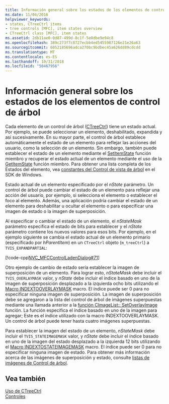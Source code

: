 ```yaml
---
title: Información general sobre los estados de los elementos de control de árbol
ms.date: 11/04/2016
helpviewer_keywords:
- states, CTreeCtrl items
- tree controls [MFC], item states overview
- CTreeCtrl class [MFC], item states
ms.assetid: 2db11ae0-0d87-499d-8c1f-5e0dbe9e94c8
ms.openlocfilehash: 389c273f7c8727ecbb4ed5455987126e21e26a63
ms.sourcegitcommit: 6052185696adca270bc9bdbec45a626dd89cdcdd
ms.translationtype: MT
ms.contentlocale: es-ES
ms.lasthandoff: 10/31/2018
ms.locfileid: "50467956"
---
```

# <a name="tree-control-item-states-overview"></a>Información general sobre los estados de los elementos de control de árbol

Cada elemento de un control de árbol ([CTreeCtrl](../mfc/reference/ctreectrl-class.md)) tiene un estado actual. Por ejemplo, se puede seleccionar un elemento, deshabilitado, expandida y así sucesivamente. En su mayor parte, el control de árbol establece automáticamente el estado de un elemento para reflejar las acciones del usuario, como la selección de un elemento. Sin embargo, también puede establecer el estado de un elemento mediante el [SetItemState](../mfc/reference/ctreectrl-class.md#setitemstate) función miembro y recuperar el estado actual de un elemento mediante el uso de la [GetItemState](../mfc/reference/ctreectrl-class.md#getitemstate) función miembro. Para obtener una lista completa de los Estados del elemento, vea [constantes del Control de vista de árbol](/windows/desktop/Controls/tree-view-control-item-states) en el SDK de Windows.

Estado actual de un elemento especificado por el *nState* parámetro. Un control de árbol puede cambiar el estado de un elemento para reflejar una acción del usuario, por ejemplo, si selecciona el elemento o establecer el foco al elemento. Además, una aplicación podría cambiar el estado de un elemento para deshabilitar u ocultar el elemento o para especificar una imagen de estado o la imagen de superposición.

Al especificar o cambiar el estado de un elemento, el *nStateMask* parámetro especifica el estado de bits para establecer y el *nState* parámetro contiene los nuevos valores para esos bits. Por ejemplo, en el ejemplo siguiente se cambia el estado actual de un elemento primario (especificado por *hParentItem*) en un `CTreeCtrl` objeto (`m_treeCtrl`) a `TVIS_EXPANDPARTIAL`:

[!code-cpp[NVC_MFCControlLadenDialog#71](../mfc/codesnippet/cpp/tree-control-item-states-overview_1.cpp)]

Otro ejemplo de cambio de estado sería establecer la imagen de superposición de un elemento. Para lograr esto, *nStateMask* debe incluir el `TVIS_OVERLAYMASK` valor, y *nState* debe incluir el índice basado en uno de la imagen de superposición desplazado a la izquierda ocho bits utilizando el [ Macro INDEXTOOVERLAYMASK](/windows/desktop/api/commctrl/nf-commctrl-indextooverlaymask) macro. El índice puede ser 0 para no especificar ninguna imagen de superposición. La imagen de superposición debe se agregaron a la lista del control de árbol de imágenes superpuestas mediante una llamada anterior a la [función CImageList:: SetOverlayImage](../mfc/reference/cimagelist-class.md#setoverlayimage) función. La función especifica el índice basado en uno de la imagen para agregar; Este es el índice utilizado con la macro INDEXTOOVERLAYMASK. Un control de árbol puede tener hasta cuatro imágenes superpuestas.

Para establecer la imagen del estado de un elemento, *nStateMask* debe incluir el `TVIS_STATEIMAGEMASK` valor, y *nState* debe incluir el índice basado en uno de la imagen del estado desplazado a la izquierda 12 bits utilizando el [ Macro INDEXTOSTATEIMAGEMASK](/windows/desktop/api/commctrl/nf-commctrl-indextostateimagemask) macro. El índice puede ser 0 para no especificar ninguna imagen de estado. Para obtener más información acerca de las imágenes de superposición y estado, consulte [listas de imágenes de Control de árbol](../mfc/tree-control-image-lists.md).

## <a name="see-also"></a>Vea también

[Uso de CTreeCtrl](../mfc/using-ctreectrl.md)<br/>
[Controles](../mfc/controls-mfc.md)

